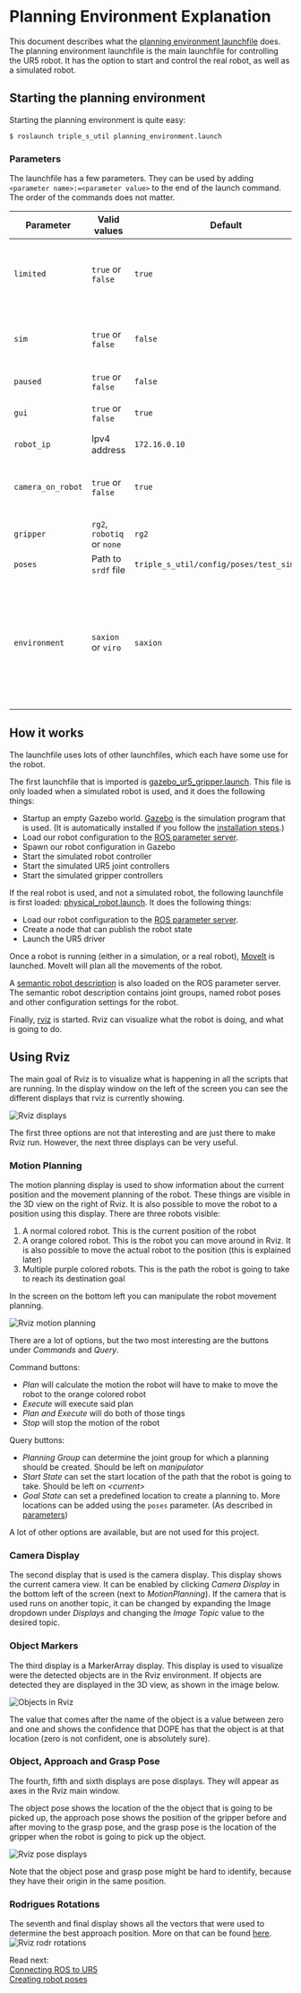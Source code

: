 # Planning Environment Explanation
This document describes what the [planning environment launchfile](../triple_s_util/launch/planning_environment.launch) does. The planning environment launchfile is the main launchfile for controlling the UR5 robot. It has the option to start and control the real robot, as well as a simulated robot.

## Starting the planning environment
Starting the planning environment is quite easy:
```
$ roslaunch triple_s_util planning_environment.launch
```

### Parameters
The launchfile has a few parameters. They can be used by adding `<parameter name>:=<parameter value>` to the end of the launch command. The order of the commands does not matter.

| Parameter | Valid values | Default | Explanation |
|---|---|---|---|
| `limited` | `true` or `false`  | `true` |Limit joint movement to `[-pi, pi]`. This makes it easier for MoveIt to plan movements, but sometimes causes weird movements |
| `sim` | `true` or `false` | `false` | Enable or disable the simulation. If the simulation is running, no real robot can be controlled |
| `paused` | `true` or `false` | `false` | Start the simulation paused |
| `gui` | `true` or `false` | `true` | Launch the Gazebo simulation UI (simulation only) |
| `robot_ip` | Ipv4 address | `172.16.0.10` | Ip address of the real robot (real robot only) |
| `camera_on_robot` | `true` or `false` | `true` | Launches the robot with the camera connected to the robot. If set to false, the camera is static in the world |
| `gripper` | `rg2`, `robotiq` or `none` | `rg2` | The gripper to put on the robot |
| `poses` | Path to `srdf` file | `triple_s_util/config/poses/test_sim.srdf` | Path to an `srdf` file that contains pose definitions |
| `environment` | `saxion` or `viro` | `saxion` | The environment to put the robot in. If the `viro` environment is loaded, make sure to copy all of the [table model files of Teams](https://teams.microsoft.com/_#/school/files/Automated%20Bin%20Picking%20with%20a%20Cobot?threadId=19%3A5da6c3f517af41d690e7a41124fc332f%40thread.tacv2&ctx=channel&context=VIRO%2520Table%2520Gazebo&rootfolder=%252Fteams%252Fo365-team050700-AutomatedBinPickingwithaCobot%252FShared%2520Documents%252FAutomated%2520Bin%2520Picking%2520with%2520a%2520Cobot%252FSolidworks%2520Models%252FVIRO%2520Table%2520Gazebo) (`Automated Bin Picking with a Cobot/Solidworks Models/VIRO Table Gazebo`) and place them in the `triple_s_util/meshes/viro` folder. |

## How it works
The launchfile uses lots of other launchfiles, which each have some use for the robot.

The first launchfile that is imported is [gazebo_ur5_gripper.launch](../triple_s_util/launch/gazebo_ur5_gripper.launch). This file is only loaded when a simulated robot is used, and it does the following things:
 - Startup an empty Gazebo world. [Gazebo](http://gazebosim.org/) is the simulation program that is used. (It is automatically installed if you follow the [installation steps](Installation.md).)
 - Load our robot configuration to the [ROS parameter server](http://wiki.ros.org/Parameter%20Server).
 - Spawn our robot configuration in Gazebo
 - Start the simulated robot controller
 - Start the simulated UR5 joint controllers
 - Start the simulated gripper controllers

If the real robot is used, and not a simulated robot, the following launchfile is first loaded: [physical_robot.launch](../triple_s_util/launch/physical_robot.launch). It does the following things:
 - Load our robot configuration to the [ROS parameter server](http://wiki.ros.org/Parameter%20Server).
 - Create a node that can publish the robot state
 - Launch the UR5 driver

Once a robot is running (either in a simulation, or a real robot), [MoveIt](https://moveit.ros.org/) is launched. MoveIt will plan all the movements of the robot.

A [semantic robot description](http://wiki.ros.org/srdf) is also loaded on the ROS parameter server. The semantic robot description contains joint groups, named robot poses and other configuration settings for the robot.

Finally, [rviz](http://wiki.ros.org/rviz) is started. Rviz can visualize what the robot is doing, and what is going to do.

## Using Rviz
The main goal of Rviz is to visualize what is happening in all the scripts that are running. In the display window on the left of the screen you can see the different displays that rviz is currently showing.

![Rviz displays](resources/rviz_displays.png)

The first three options are not that interesting and are just there to make Rviz run. However, the next three displays can be very useful.

### Motion Planning

The motion planning display is used to show information about the current position and the movement planning of the robot. These things are visible in the 3D view on the right of Rviz. It is also possible to move the robot to a position using this display. There are three robots visible:
 
 1. A normal colored robot. This is the current position of the robot
 2. A orange colored robot. This is the robot you can move around in Rviz. It is also possible to move the actual robot to the position (this is explained later)
 3. Multiple purple colored robots. This is the path the robot is going to take to reach its destination goal

In the screen on the bottom left you can manipulate the robot movement planning.

![Rviz motion planning](resources/rviz_motion_planning.png)

There are a lot of options, but the two most interesting are the buttons under *Commands* and *Query*.

Command buttons:
 - *Plan* will calculate the motion the robot will have to make to move the robot to the orange colored robot
 - *Execute* will execute said plan
 - *Plan and Execute* will do both of those tings
 - *Stop* will stop the motion of the robot

Query buttons:
 - *Planning Group* can determine the joint group for which a planning should be created. Should be left on *manipulator*
 - *Start State* can set the start location of the path that the robot is going to take. Should be left on *\<current\>*
 - *Goal State* can set a predefined location to create a planning to. More locations can be added using the `poses` parameter. (As described in [parameters](#parameters))

A lot of other options are available, but are not used for this project.

### Camera Display
The second display that is used is the camera display. This display shows the current camera view. It can be enabled by clicking *Camera Display* in the bottom left of the screen (next to *MotionPlanning*). If the camera that is used runs on another topic, it can be changed by expanding the Image dropdown under *Displays* and changing the *Image Topic* value to the desired topic.

### Object Markers
The third display is a MarkerArray display. This display is used to visualize were the detected objects are in the Rviz environment. If objects are detected they are displayed in the 3D view, as shown in the image below.

![Objects in Rviz](resources/object_in_rviz.jpeg)

The value that comes after the name of the object is a value between zero and one and shows the confidence that DOPE has that the object is at that location (zero is not confident, one is absolutely sure).

### Object, Approach and Grasp Pose
The fourth, fifth and sixth displays are pose displays. They will appear as axes in the Rviz main window.

The object pose shows the location of the the object that is going to be picked up, the approach pose shows the position of the gripper before and after moving to the grasp pose, and the grasp pose is the location of the gripper when the robot is going to pick up the object.

![Rviz pose displays](resources/rviz_pose_displays.png)

Note that the object pose and grasp pose might be hard to identify, because they have their origin in the same position.

### Rodrigues Rotations
The seventh and final display shows all the vectors that were used to determine the best approach position. More on that can be found [here](Picking%20up%20object%20overview.md).
![Rviz rodr rotations](resources/rviz_rodr_rotations.png)

Read next:  
[Connecting ROS to UR5](Connecting%20ROS%20to%20UR5.md)  
[Creating robot poses](Creating%20robot%20poses.md)
